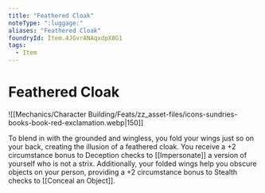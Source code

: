 ```yaml
---
title: "Feathered Cloak"
noteType: ":luggage:"
aliases: "Feathered Cloak"
foundryId: Item.4JGvrANAqxdpX8G1
tags:
  - Item
---
```


# Feathered Cloak
![[Mechanics/Character Building/Feats/zz_asset-files/icons-sundries-books-book-red-exclamation.webp|150]]

To blend in with the grounded and wingless, you fold your wings just so on your back, creating the illusion of a feathered cloak. You receive a +2 circumstance bonus to Deception checks to [[Impersonate]] a version of yourself who is not a strix. Additionally, your folded wings help you obscure objects on your person, providing a +2 circumstance bonus to Stealth checks to [[Conceal an Object]].
